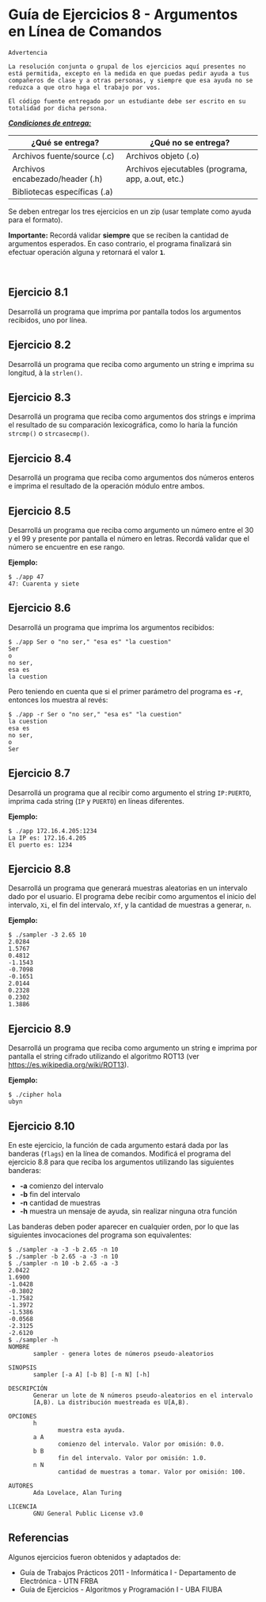 # Guía de Ejercicios 8 - Argumentos en Línea de Comandos

```
Advertencia

La resolución conjunta o grupal de los ejercicios aquí presentes no está permitida, excepto en la medida en que puedas pedir ayuda a tus compañeros de clase y a otras personas, y siempre que esa ayuda no se reduzca a que otro haga el trabajo por vos.

El código fuente entregado por un estudiante debe ser escrito en su totalidad por dicha persona.
```

***<u>Condiciones de entrega:</u>***

| <b>¿Qué se entrega?</b>         | <b>¿Qué no se entrega?</b>                        |
| ----                            |   ----                                            |
| Archivos fuente/source (.c)     | Archivos objeto (.o)                              |
| Archivos encabezado/header (.h) | Archivos ejecutables (programa, app, a.out, etc.) |
| Bibliotecas específicas (.a)    |   |

Se deben entregar los tres ejercicios en un zip (usar template como ayuda para el formato).

**Importante:** Recordá validar **siempre** que se reciben la cantidad de argumentos esperados. En caso contrario, el programa finalizará sin efectuar operación alguna y retornará el valor **`1`**.

<br>

## Ejercicio 8.1
Desarrollá un programa que imprima por pantalla todos los argumentos recibidos, uno por línea.

## Ejercicio 8.2
Desarrollá un programa que reciba como argumento un string e imprima su longitud, à la `strlen()`.

## Ejercicio 8.3
Desarrollá un programa que reciba como argumentos dos strings e imprima el resultado de su comparación lexicográfica, como lo haría la función `strcmp()` o `strcasecmp()`.

## Ejercicio 8.4
Desarrollá un programa que reciba como argumentos dos números enteros e imprima el resultado de la operación módulo entre ambos.

## Ejercicio 8.5
Desarrollá un programa que reciba como argumento un número entre el 30 y el 99 y presente por pantalla el número en letras. Recordá validar que el número se encuentre en ese rango.

**Ejemplo:**
```
$ ./app 47
47: Cuarenta y siete
```

## Ejercicio 8.6
Desarrollá un programa que imprima los argumentos recibidos:

```
$ ./app Ser o "no ser," "esa es" "la cuestion"
Ser
o
no ser,
esa es
la cuestion
```

Pero teniendo en cuenta que si el primer parámetro del programa es **`-r`**, entonces los muestra al revés:

```
$ ./app -r Ser o "no ser," "esa es" "la cuestion"
la cuestion
esa es
no ser,
o
Ser
```

## Ejercicio 8.7
Desarrollá un programa que al recibir como argumento el string `IP:PUERTO`, imprima cada string (`IP` y `PUERTO`) en líneas diferentes.

**Ejemplo:**
```
$ ./app 172.16.4.205:1234
La IP es: 172.16.4.205
El puerto es: 1234
```

## Ejercicio 8.8
Desarrollá un programa que generará muestras aleatorias en un intervalo dado por el usuario. El programa debe recibir como argumentos el inicio del intervalo, `Xi`, el fin del intervalo, `Xf`, y la cantidad de muestras a generar, `n`.

**Ejemplo:**
```
$ ./sampler -3 2.65 10
2.0284
1.5767
0.4812
-1.1543
-0.7098
-0.1651
2.0144
0.2328
0.2302
1.3886
```

## Ejercicio 8.9
Desarrollá un programa que reciba como argumento un string e imprima por pantalla el string cifrado utilizando el algoritmo ROT13 (ver https://es.wikipedia.org/wiki/ROT13).

**Ejemplo:**
```
$ ./cipher hola
ubyn
```

## Ejercicio 8.10
En este ejercicio, la función de cada argumento estará dada por las banderas (`flags`) en la línea de comandos. Modificá el programa del ejercicio 8.8 para que reciba los argumentos utilizando las siguientes banderas:

- **-a** comienzo del intervalo
- **-b** fin del intervalo
- **-n** cantidad de muestras
- **-h** muestra un mensaje de ayuda, sin realizar ninguna otra función

Las banderas deben poder aparecer en cualquier orden, por lo que las siguientes invocaciones del programa son equivalentes:

```
$ ./sampler -a -3 -b 2.65 -n 10
$ ./sampler -b 2.65 -a -3 -n 10
$ ./sampler -n 10 -b 2.65 -a -3
2.0422
1.6900
-1.0428
-0.3802
-1.7582
-1.3972
-1.5386
-0.0568
-2.3125
-2.6120
$ ./sampler -h
NOMBRE
       sampler - genera lotes de números pseudo-aleatorios

SINOPSIS
       sampler [-a A] [-b B] [-n N] [-h]

DESCRIPCIÓN
       Generar un lote de N números pseudo-aleatorios en el intervalo
       [A,B). La distribución muestreada es U[A,B).

OPCIONES
       h
              muestra esta ayuda.
       a A
              comienzo del intervalo. Valor por omisión: 0.0.
       b B
              fin del intervalo. Valor por omisión: 1.0.
       n N
              cantidad de muestras a tomar. Valor por omisión: 100.

AUTORES
       Ada Lovelace, Alan Turing

LICENCIA
       GNU General Public License v3.0
```

## Referencias
Algunos ejercicios fueron obtenidos y adaptados de:
- Guía de Trabajos Prácticos 2011 - Informática I - Departamento de Electrónica - UTN FRBA
- Guía de Ejercicios - Algoritmos y Programación I - UBA FIUBA
